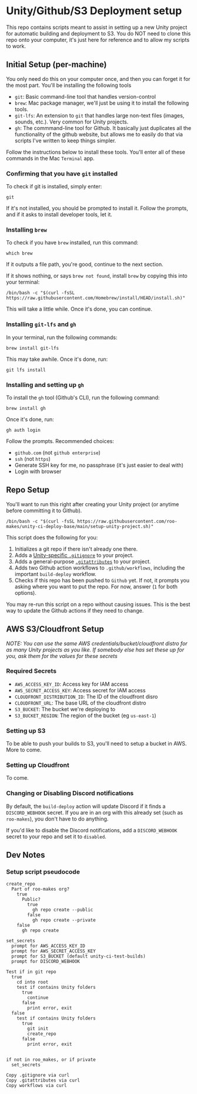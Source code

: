 # Unity/Github/S3 Deployment setup

This repo contains scripts meant to assist in setting up a new Unity project for automatic building and deployment to S3. You do NOT need to clone this repo onto your computer, it's just here for reference and to allow my scripts to work.

## Initial Setup (per-machine)

You only need do this on your computer once, and then you can forget it for the most part. You'll be installing the following tools

- `git`: Basic command-line tool that handles version-control
- `brew`: Mac package manager, we'll just be using it to install the following tools.
- `git-lfs`: An extension to `git` that handles large non-text files (images, sounds, etc.). Very common for Unity projects.
- `gh`: The commmand-line tool for Github. It basically just duplicates all the functionality of the github website, but allows me to easily do that via scripts I've written to keep things simpler.

Follow the instructions below to install these tools. You'll enter all of these commands in the Mac `Terminal` app.

### Confirming that you have `git` installed

To check if git is installed, simply enter:

```
git
```

If it's not installed, you should be prompted to install it. Follow the prompts, and if it asks to install developer tools, let it.

### Installing `brew`

To check if you have `brew` installed, run this command:

```
which brew
```

If it outputs a file path, you're good, continue to the next section.

If it shows nothing, or says `brew not found`, install `brew` by copying this into your terminal:

```
/bin/bash -c "$(curl -fsSL https://raw.githubusercontent.com/Homebrew/install/HEAD/install.sh)"
```

This will take a little while. Once it's done, you can continue.

### Installing `git-lfs` and `gh`

In your terminal, run the following commands:

```
brew install git-lfs
```

This may take awhile. Once it's done, run:

```
git lfs install
```

### Installing and setting up `gh`

To install the `gh` tool (Github's CLI), run the following command:

```
brew install gh
```

Once it's done, run:

```
gh auth login
```

Follow the prompts. Recommended choices:

- `github.com` (not `github enterprise`)
- `ssh` (not `https`)
- Generate SSH key for me, no passphrase (it's just easier to deal with)
- Login with browser

## Repo Setup

You'll want to run this right after creating your Unity project (or anytime before committing it to Github).

```
/bin/bash -c "$(curl -fsSL https://raw.githubusercontent.com/roo-makes/unity-ci-deploy-base/main/setup-unity-project.sh)"
```

This script does the following for you:

1. Initializes a git repo if there isn't already one there.
2. Adds a [Unity-specific `.gitignore`](https://github.com/github/gitignore/blob/main/Unity.gitignore) to your project.
3. Adds a general-purpose [`.gitattributes`](https://gist.github.com/webbertakken/ff250a0d5e59a8aae961c2e509c07fbc) to your project.
4. Adds two Github action workflows to `.github/workflows`, including the important `build-deploy` workflow.
5. Checks if this repo has been pushed to `Github` yet. If not, it prompts you asking where you want to put the repo. For now, answer (`1` for both options).

You may re-run this script on a repo without causing issues. This is the best way to update the Github actions if they need to change.

## AWS S3/Cloudfront Setup

_NOTE: You can use the same AWS credentials/bucket/cloudfront distro for as many Unity projects as you like. If somebody else has set these up for you, ask them for the values for these secrets_

### Required Secrets

- `AWS_ACCESS_KEY_ID`: Access key for IAM access
- `AWS_SECRET_ACCESS_KEY`: Access secret for IAM access
- `CLOUDFRONT_DISTRIBUTION_ID`: The ID of the cloudfront disro
- `CLOUDFRONT_URL`: The base URL of the cloudfront distro
- `S3_BUCKET`: The bucket we're deploying to
- `S3_BUCKET_REGION`: The region of the bucket (eg `us-east-1`)

### Setting up S3

To be able to push your builds to S3, you'll need to setup a bucket in AWS. More to come.

### Setting up Cloudfront

To come.

### Changing or Disabling Discord notifications

By default, the `build-deploy` action will update Discord if it finds a `DISCORD_WEBHOOK` secret. If you are in an org with this already set (such as `roo-makes`), you don't have to do anything.

If you'd like to disable the Discord notifications, add a `DISCORD_WEBHOOK` secret to your repo and set it to `disabled`.

## Dev Notes

### Setup script pseudocode

```
create_repo
  Part of roo-makes org?
    true
      Public?
        true
          gh repo create --public
        false
          gh repo create --private
    false
      gh repo create

set_secrets
  prompt for AWS_ACCESS_KEY_ID
  prompt for AWS_SECRET_ACCESS_KEY
  prompt for S3_BUCKET (default unity-ci-test-builds)
  prompt for DISCORD_WEBHOOK

Test if in git repo
  true
    cd into root
    test if contains Unity folders
      true
        continue
      false
        print error, exit
  false
    test if contains Unity folders
      true
        git init
        create_repo
      false
        print error, exit


if not in roo_makes, or if private
  set_secrets

Copy .gitignore via curl
Copy .gitattributes via curl
Copy workflows via curl
```
